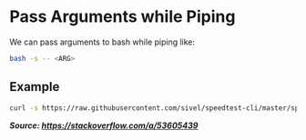# Pass Arguments while Piping

We can pass arguments to bash while piping like:

```bash
bash -s -- <ARG>
```

## Example

```bash
curl -s https://raw.githubusercontent.com/sivel/speedtest-cli/master/speedtest.py | python -
```

***Source: https://stackoverflow.com/a/53605439***
